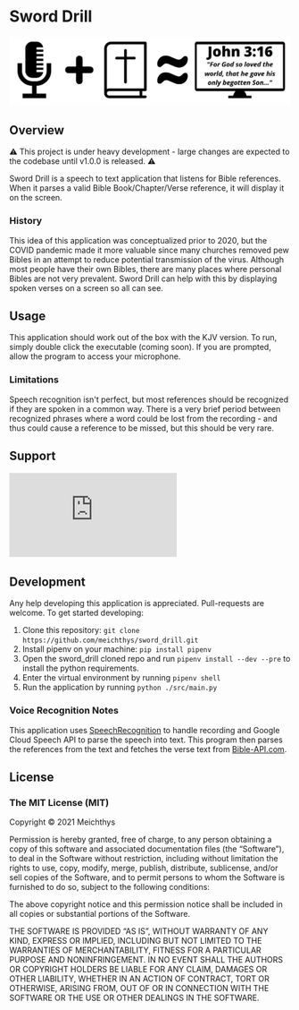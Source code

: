 # Sword Drill #

![Sword Drill Logo](logo.png "Sword-Drill Logo")

## Overview ##

⚠ This project is under heavy development - large changes are expected to the codebase until v1.0.0 is released. ⚠

Sword Drill is a speech to text application that listens for Bible references. When it parses a valid Bible Book/Chapter/Verse reference, it will display it on the screen.

### History ###

This idea of this application was conceptualized prior to 2020, but the COVID pandemic made it more valuable since many churches removed pew Bibles in an attempt to reduce potential transmission of the virus. Although most people have their own Bibles, there are many places where personal Bibles are not very prevalent. Sword Drill can help with this by displaying spoken verses on a screen so all can see.

## Usage ##

This application should work out of the box with the KJV version.
To run, simply double click the executable (coming soon). If you are prompted, allow the program to access your microphone.

### Limitations ###

Speech recognition isn't perfect, but most references should be recognized if they are spoken in a common way. There is a very brief period between recognized phrases where a word could be lost from the recording - and thus could cause a reference to be missed, but this should be very rare.

## Support ##
![Matrix](https://matrix.to/#/#sworddrill:matrix.org)

## Development ##

Any help developing this application is appreciated. Pull-requests are welcome.
To get started developing:

1. Clone this repository: `git clone https://github.com/meichthys/sword_drill.git`
2. Install pipenv on your machine: `pip install pipenv`
3. Open the sword_drill cloned repo and run `pipenv install --dev --pre` to install the python requirements.
4. Enter the virtual environment by running `pipenv shell`
5. Run the application by running `python ./src/main.py`

### Voice Recognition Notes ###

This application uses [SpeechRecognition](https://pypi.org/project/SpeechRecognition/) to handle recording and Google Cloud Speech API to parse the speech into text. This program then parses the references from the text and fetches the verse text from [Bible-API.com](https://bible-api.com/).

## License ##

### The MIT License (MIT) ###

Copyright © 2021 Meichthys

Permission is hereby granted, free of charge, to any person obtaining a copy of this software and associated documentation files (the “Software”), to deal in the Software without restriction, including without limitation the rights to use, copy, modify, merge, publish, distribute, sublicense, and/or sell copies of the Software, and to permit persons to whom the Software is furnished to do so, subject to the following conditions:

The above copyright notice and this permission notice shall be included in all copies or substantial portions of the Software.

THE SOFTWARE IS PROVIDED “AS IS”, WITHOUT WARRANTY OF ANY KIND, EXPRESS OR IMPLIED, INCLUDING BUT NOT LIMITED TO THE WARRANTIES OF MERCHANTABILITY, FITNESS FOR A PARTICULAR PURPOSE AND NONINFRINGEMENT. IN NO EVENT SHALL THE AUTHORS OR COPYRIGHT HOLDERS BE LIABLE FOR ANY CLAIM, DAMAGES OR OTHER LIABILITY, WHETHER IN AN ACTION OF CONTRACT, TORT OR OTHERWISE, ARISING FROM, OUT OF OR IN CONNECTION WITH THE SOFTWARE OR THE USE OR OTHER DEALINGS IN THE SOFTWARE.
